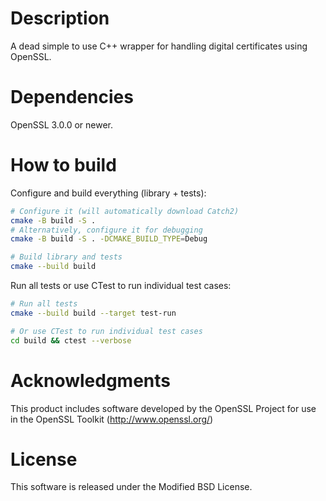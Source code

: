 # Description

A dead simple to use C++ wrapper for handling digital certificates using OpenSSL.

# Dependencies

OpenSSL 3.0.0 or newer.

# How to build

Configure and build everything (library + tests):

```bash
# Configure it (will automatically download Catch2)
cmake -B build -S .
# Alternatively, configure it for debugging
cmake -B build -S . -DCMAKE_BUILD_TYPE=Debug

# Build library and tests
cmake --build build
```

Run all tests or use CTest to run individual test cases:

```bash
# Run all tests
cmake --build build --target test-run

# Or use CTest to run individual test cases
cd build && ctest --verbose
```

# Acknowledgments

This product includes software developed by the OpenSSL Project
for use in the OpenSSL Toolkit (http://www.openssl.org/)

# License

This software is released under the Modified BSD License.
